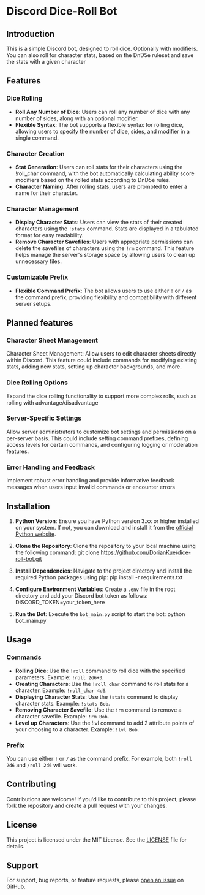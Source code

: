 # Discord Dice-Roll Bot

## Introduction

This is a simple Discord bot, designed to roll dice. Optionally with modifiers. You can also roll for character stats, based on the DnD5e ruleset and save the stats with a given character

## Features

### Dice Rolling

- **Roll Any Number of Dice**: Users can roll any number of dice with any number of sides, along with an optional modifier.
- **Flexible Syntax**: The bot supports a flexible syntax for rolling dice, allowing users to specify the number of dice, sides, and modifier in a single command.

### Character Creation

- **Stat Generation**:  Users can roll stats for their characters using the !roll_char command, with the bot automatically calculating ability score modifiers based on the rolled stats according to DnD5e rules.
- **Character Naming**: After rolling stats, users are prompted to enter a name for their character.

### Character Management

- **Display Character Stats**: Users can view the stats of their created characters using the `!stats` command. Stats are displayed in a tabulated format for easy readability.
- **Remove Character Savefiles**: Users with appropriate permissions can delete the savefiles of characters using the `!rm` command. This feature helps manage the server's storage space by allowing users to clean up unnecessary files.

### Customizable Prefix

- **Flexible Command Prefix**: The bot allows users to use either `!` or `/` as the command prefix, providing flexibility and compatibility with different server setups.

## Planned features

### Character Sheet Management
Character Sheet Management: Allow users to edit character sheets directly within Discord. This feature could include commands for modifying existing stats, adding new stats, setting up character backgrounds, and more.

### Dice Rolling Options
Expand the dice rolling functionality to support more complex rolls, such as rolling with advantage/disadvantage

### Server-Specific Settings 
Allow server administrators to customize bot settings and permissions on a per-server basis. This could include setting command prefixes, defining access levels for certain commands, and configuring logging or moderation features.

### Error Handling and Feedback
Implement robust error handling and provide informative feedback messages when users input invalid commands or encounter errors


## Installation

1. **Python Version**: Ensure you have Python version 3.xx or higher installed on your system. If not, you can download and install it from the [official Python website](https://www.python.org/downloads/).


2. **Clone the Repository**: Clone the repository to your local machine using the following command:
git clone https://github.com/DorianKue/dice-roll-bot.git


3. **Install Dependencies**: Navigate to the project directory and install the required Python packages using pip:
pip install -r requirements.txt


4. **Configure Environment Variables**: Create a `.env` file in the root directory and add your Discord bot token as follows:
DISCORD_TOKEN=your_token_here


5. **Run the Bot**: Execute the `bot_main.py` script to start the bot:
python bot_main.py


## Usage

### Commands

- **Rolling Dice**: Use the `!roll` command to roll dice with the specified parameters. Example: `!roll 2d6+3`.
- **Creating Characters**: Use the `!roll_char` command to roll stats for a character. Example: `!roll_char 4d6`.
- **Displaying Character Stats**: Use the `!stats` command to display character stats. Example: `!stats Bob`.
- **Removing Character Savefile**: Use the `!rm` command to remove a character savefile. Example: `!rm Bob`.
- **Level up Characters**: Use the !lvl command to add 2 attribute points of your choosing to a character. Example: `!lvl Bob`.

### Prefix

You can use either `!` or `/` as the command prefix. For example, both `!roll 2d6` and `/roll 2d6` will work.

## Contributing

Contributions are welcome! If you'd like to contribute to this project, please fork the repository and create a pull request with your changes.

## License

This project is licensed under the MIT License. See the [LICENSE](https://opensource.org/licenses/MIT) file for details.

## Support

For support, bug reports, or feature requests, please [open an issue](https://github.com/DorianKue/dice-roll-bot/issues) on GitHub.